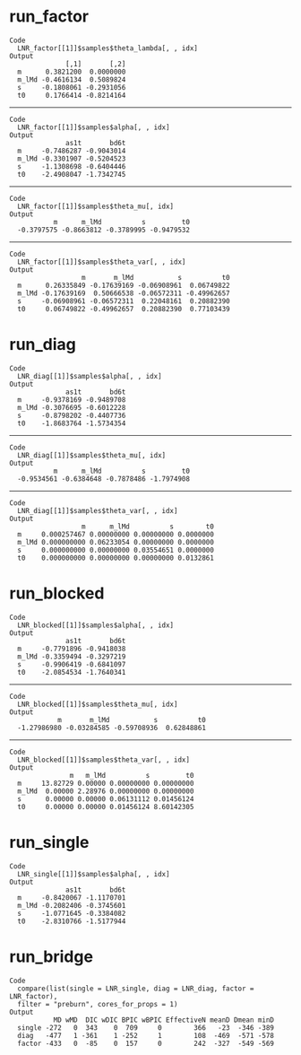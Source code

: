 # run_factor

    Code
      LNR_factor[[1]]$samples$theta_lambda[, , idx]
    Output
                  [,1]       [,2]
      m      0.3821200  0.0000000
      m_lMd -0.4616134  0.5089824
      s     -0.1808061 -0.2931056
      t0     0.1766414 -0.8214164

---

    Code
      LNR_factor[[1]]$samples$alpha[, , idx]
    Output
                  as1t       bd6t
      m     -0.7486287 -0.9043014
      m_lMd -0.3301907 -0.5204523
      s     -1.1308698 -0.6404446
      t0    -2.4908047 -1.7342745

---

    Code
      LNR_factor[[1]]$samples$theta_mu[, idx]
    Output
               m      m_lMd          s         t0 
      -0.3797575 -0.8663812 -0.3789995 -0.9479532 

---

    Code
      LNR_factor[[1]]$samples$theta_var[, , idx]
    Output
                      m       m_lMd           s          t0
      m      0.26335849 -0.17639169 -0.06908961  0.06749822
      m_lMd -0.17639169  0.50666538 -0.06572311 -0.49962657
      s     -0.06908961 -0.06572311  0.22048161  0.20882390
      t0     0.06749822 -0.49962657  0.20882390  0.77103439

# run_diag

    Code
      LNR_diag[[1]]$samples$alpha[, , idx]
    Output
                  as1t       bd6t
      m     -0.9378169 -0.9489708
      m_lMd -0.3076695 -0.6012228
      s     -0.8798202 -0.4407736
      t0    -1.8683764 -1.5734354

---

    Code
      LNR_diag[[1]]$samples$theta_mu[, idx]
    Output
               m      m_lMd          s         t0 
      -0.9534561 -0.6384648 -0.7878486 -1.7974908 

---

    Code
      LNR_diag[[1]]$samples$theta_var[, , idx]
    Output
                      m      m_lMd          s        t0
      m     0.000257467 0.00000000 0.00000000 0.0000000
      m_lMd 0.000000000 0.06233054 0.00000000 0.0000000
      s     0.000000000 0.00000000 0.03554651 0.0000000
      t0    0.000000000 0.00000000 0.00000000 0.0132861

# run_blocked

    Code
      LNR_blocked[[1]]$samples$alpha[, , idx]
    Output
                  as1t       bd6t
      m     -0.7791896 -0.9418038
      m_lMd -0.3359494 -0.3297219
      s     -0.9906419 -0.6841097
      t0    -2.0854534 -1.7640341

---

    Code
      LNR_blocked[[1]]$samples$theta_mu[, idx]
    Output
                m       m_lMd           s          t0 
      -1.27986980 -0.03284585 -0.59708936  0.62848861 

---

    Code
      LNR_blocked[[1]]$samples$theta_var[, , idx]
    Output
                   m   m_lMd          s         t0
      m     13.82729 0.00000 0.00000000 0.00000000
      m_lMd  0.00000 2.28976 0.00000000 0.00000000
      s      0.00000 0.00000 0.06131112 0.01456124
      t0     0.00000 0.00000 0.01456124 8.60142305

# run_single

    Code
      LNR_single[[1]]$samples$alpha[, , idx]
    Output
                  as1t       bd6t
      m     -0.8420067 -1.1170701
      m_lMd -0.2082406 -0.3745601
      s     -1.0771645 -0.3384082
      t0    -2.8310766 -1.5177944

# run_bridge

    Code
      compare(list(single = LNR_single, diag = LNR_diag, factor = LNR_factor),
      filter = "preburn", cores_for_props = 1)
    Output
               MD wMD  DIC wDIC BPIC wBPIC EffectiveN meanD Dmean minD
      single -272   0  343    0  709     0        366   -23  -346 -389
      diag   -477   1 -361    1 -252     1        108  -469  -571 -578
      factor -433   0  -85    0  157     0        242  -327  -549 -569

